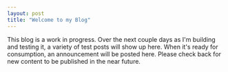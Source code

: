 ```yaml
---
layout: post
title: "Welcome to my Blog"
---
```


This blog is a work in progress.  Over the next couple days as I'm building and testing it, a variety of test posts will show up here.  When it's ready for consumption, an announcement will be posted here.  Please check back for new content to be published in the near future.